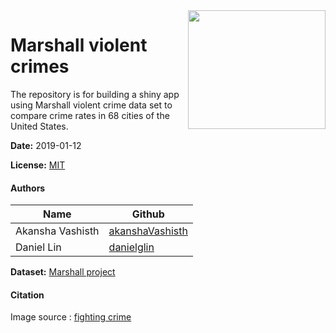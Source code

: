 <img src="http://fightingcrimenc.com/wp-content/uploads/2017/09/fightingcrimelogo-1.jpg" align="right" height="190" width="220"/>

# Marshall violent crimes

The repository is for building a shiny app using Marshall violent crime data set to compare crime rates in 68 cities of the United States.

**Date:** 2019-01-12

**License:** [MIT](https://opensource.org/licenses/MIT)

#### Authors

| Name | Github |
| ---- | -------|
| Akansha Vashisth |[akanshaVashisth](https://github.com/akanshaVashisth)|
| Daniel Lin | [danielglin](https://github.com/danielglin)|


**Dataset:** [Marshall project](https://github.com/themarshallproject/city-crime)

#### Citation

Image source : [fighting crime](http://fightingcrimenc.com/index.php/2017/09/23/fighting-crime/)

